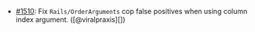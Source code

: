 * [#1510](https://github.com/rubocop/rubocop-rails/pull/1510): Fix `Rails/OrderArguments` cop false positives when using column index argument. ([@viralpraxis][])
